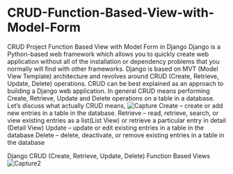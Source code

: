 
# CRUD-Function-Based-View-with-Model-Form
CRUD Project Function Based View with Model Form in Django
Django is a Python-based web framework which allows you to quickly create web application without all of the installation or dependency problems that you normally will find with other frameworks. Django is based on MVT (Model View Template) architecture and revolves around CRUD (Create, Retrieve, Update, Delete) operations. CRUD can be best explained as an approach to building a Django web application. In general CRUD means performing Create, Retrieve, Update and Delete operations on a table in a database. Let’s discuss what actually CRUD means,
![Capture](https://user-images.githubusercontent.com/70743320/127780571-a5934e37-72bf-4d91-a0ce-9894b686ce8b.PNG)
Create – create or add new entries in a table in the database. 
Retrieve – read, retrieve, search, or view existing entries as a list(List View) or retrieve a particular entry in detail (Detail View) 
Update – update or edit existing entries in a table in the database 
Delete – delete, deactivate, or remove existing entries in a table in the database

Django CRUD (Create, Retrieve, Update, Delete) Function Based Views
![Capture2](https://user-images.githubusercontent.com/70743320/127780572-45a64ce5-43a5-435b-9a35-f08293f1eb83.PNG)


